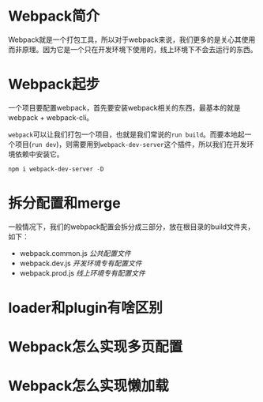 # Webpack简介

Webpack就是一个打包工具，所以对于webpack来说，我们更多的是关心其使用而非原理。因为它是一个只在开发环境下使用的，线上环境下不会去运行的东西。

# Webpack起步

一个项目要配置webpack，首先要安装webpack相关的东西，最基本的就是webpack + webpack-cli。

`webpack`可以让我们打包一个项目，也就是我们常说的`run build`。而要本地起一个项目(`run dev`)，则需要用到`webpack-dev-server`这个插件，所以我们在开发环境依赖中安装它。

```powershell
npm i webpack-dev-server -D
```

# 拆分配置和merge

一般情况下，我们的webpack配置会拆分成三部分，放在根目录的build文件夹，如下：

- webpack.common.js  *公共配置文件*
- webpack.dev.js  *开发环境专有配置文件*
- webpack.prod.js  *线上环境专有配置文件*


# loader和plugin有啥区别

# Webpack怎么实现多页配置

# Webpack怎么实现懒加载

